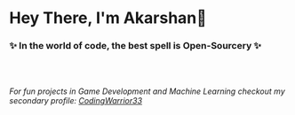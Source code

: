 # Hey There, I'm Akarshan👋

### ✨ In the world of code, the best spell is Open-Sourcery ✨ 
<br>
<br>

*For fun projects in Game Development and Machine Learning checkout my secondary profile: [CodingWarrior33](https://github.com/CodingWarrior33)*
<!--
**Kappuccino111/Kappuccino111** is a ✨ _special_ ✨ repository because its `README.md` (this file) appears on your GitHub profile.

Here are some ideas to get you started:

- 🔭 I’m currently working on ...
- 🌱 I’m currently learning ...
- 👯 I’m looking to collaborate on ...
- 🤔 I’m looking for help with ...
- 💬 Ask me about ...
- 📫 How to reach me: ...
- 😄 Pronouns: ...
- ⚡ Fun fact: ...
-->
